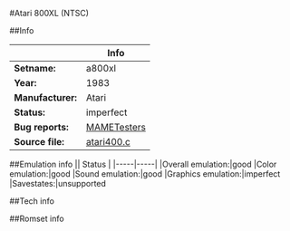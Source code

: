 #Atari 800XL (NTSC)

##Info

||Info|
|-----|-----|
|**Setname:**|a800xl
|**Year:**|1983
|**Manufacturer:**|Atari
|**Status:**|imperfect
|**Bug reports:**|[MAMETesters](http://mametesters.org/view_all_set.php?type=1&temporary=y&search=atari400.c)
|**Source file:**|[atari400.c](https://github.com/mamedev/mame/blob/master/src/mess/drivers/atari400.c)

##Emulation info
|| Status |
|-----|-----|
|Overall emulation:|good
|Color emulation:|good
|Sound emulation:|good
|Graphics emulation:|imperfect
|Savestates:|unsupported

##Tech info

##Romset info

<!--- START OF EDITED COMMENT DO NOT TOUCH TEXT ABOVE-->
